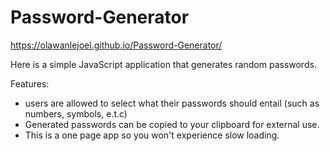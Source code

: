 # Password-Generator
https://olawanlejoel.github.io/Password-Generator/

Here is a simple JavaScript application that generates random passwords.

Features:

- users are allowed to select what their passwords should entail (such as numbers, symbols, e.t.c)
- Generated passwords can be copied to your clipboard for external use.
- This is a one page app so you won't experience slow loading.


